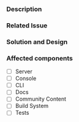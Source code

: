 <!-- Thank you for submitting this PR! :) -->
<!-- Provide a general summary of your changes in the Title above ^, end with (close #<issue-no>) or (fix #<issue-no>) -->

### Description
<!-- The title might not be enough to convery how this change affects the user. -->
<!-- Describe the changes from a user's perspective -->

### Related Issue
<!-- Please make sure you have an issue associated with this Pull Request -->
<!-- And then add `(close #<issue-no>)` to the pull request title -->
<!-- Add the issue number below (e.g. #234) -->

### Solution and Design
<!-- How is this issue solved/fixed? What is the design? -->
<!-- It's better if we elaborate -->

### Affected components 
<!-- Please put an `x` in the boxes below -->

- [ ] Server
- [ ] Console
- [ ] CLI
- [ ] Docs
- [ ] Community Content
- [ ] Build System
- [ ] Tests
